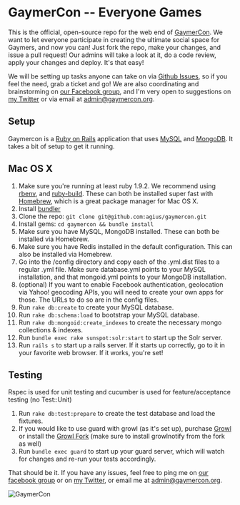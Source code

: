 GaymerCon -- Everyone Games
===========================
This is the official, open-source repo for the web end of [GaymerCon](http://www.gaymercon.org). We want to let everyone participate in creating the ultimate social space for Gaymers, and now you can! Just fork the repo, make your changes, and issue a pull request! Our admins will take a look at it, do a code review, apply your changes and deploy. It's that easy!

We will be setting up tasks anyone can take on via [Github Issues](https://github.com/agius/gaymercon/issues), so if you feel the need, grab a ticket and go! We are also coordinating and brainstorming on [our Facebook group](https://www.facebook.com/groups/gaymerconnect/), and I'm very open to suggestions on [my Twitter](http://twitter.com/agius) or via email at <admin@gaymercon.org>.

Setup
-----
Gaymercon is a [Ruby on Rails](http://guides.rubyonrails.org/) application that uses [MySQL](http://dev.mysql.com/doc/refman/5.1/en/index.html) and [MongoDB](http://www.mongodb.org/display/DOCS/Home;jsessionid=859A75B226E69E7A4D2829753253B330). It takes a bit of setup to get it running.

Mac OS X
--------
1. Make sure you're running at least ruby 1.9.2. We recommend using [rbenv](https://github.com/sstephenson/rbenv), and [ruby-build](https://github.com/sstephenson/ruby-build). These can both be installed super fast with [Homebrew](http://mxcl.github.com/homebrew/), which is a great package manager for Mac OS X.
2. Install [bundler](http://gembundler.com/)
3. Clone the repo: `git clone git@github.com:agius/gaymercon.git`
4. Install gems: `cd gaymercon && bundle install`
5. Make sure you have MySQL, MongoDB installed. These can both be installed via Homebrew.
6. Make sure you have Redis installed in the default configuration. This can also be installed via Homebrew.
7. Go into the /config directory and copy each of the .yml.dist files to a regular .yml file. Make sure database.yml points to your MySQL installation, and that mongoid.yml points to your MongoDB installation.
8. (optional) If you want to enable Facebook authentication, geolocation via Yahoo! geocoding APIs, you will need to create your own apps for those. The URLs to do so are in the config files.
9. Run `rake db:create` to create your MySQL database.
10. Run `rake db:schema:load` to bootstrap your MySQL database.
11. Run `rake db:mongoid:create_indexes` to create the necessary mongo collections & indexes.
12. Run `bundle exec rake sunspot:solr:start` to start up the Solr server.
13. Run `rails s` to start up a rails server. If it starts up correctly, go to it in your favorite web browser. If it works, you're set!

Testing
-------
Rspec is used for unit testing and cucumber is used for feature/acceptance testing (no Test::Unit)

1. Run `rake db:test:prepare` to create the test database and load the fixtures.
2. If you would like to use guard with growl (as it's set up), purchase [Growl](http://growl.info/) or install the [Growl Fork](http://www.macupdate.com/app/mac/41038/growl-fork) (make sure to install growlnotify from the fork as well)
3. Run `bundle exec guard` to start up your guard server, which will watch for changes and re-run your tests accordingly.

That should be it. If you have any issues, feel free to ping me on [our facebook group](https://www.facebook.com/groups/gaymerconnect/) or on [my Twitter](http://twitter.com/agius), or email me at <admin@gaymercon.org>.

![GaymerCon](http://gaymercon.org/img/gaymercon-feature-bg.png)